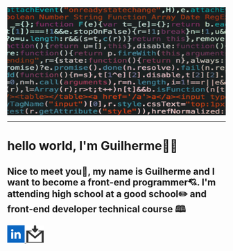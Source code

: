 <html>

<head>
<img src="https://github.com/guifittipaldi-afk/guifittipaldi-afk/blob/main/pexels-markusspiske-965345.jpg" width="1000" height="250" align=center>
    <hr>
    <h1>hello world, I'm Guilherme🎉🎉</h1>
    <h2>Nice to meet you🎇, my name is Guilherme and I want to become a front-end programmer💘.
I'm attending high school at a good school✏️ and front-end developer technical course 🕮</h2>
    <a href="https://www.linkedin.com/in/gui-fittipaldi-098aa5285/"><img src="https://github.com/guifittipaldi-afk/guifittipaldi-afk/blob/main/images%20linkedin.png" width="40" heigth="40" </a> <a href="mailto:guilerme.fittipaldi10@gmail.com"><img src="https://github.com/guifittipaldi-afk/guifittipaldi-afk/blob/main/gmail%20imge.png" width="40" heigth "40"<a/>
            <h1 id='sample'> </p>
            </head>
     

</html>
